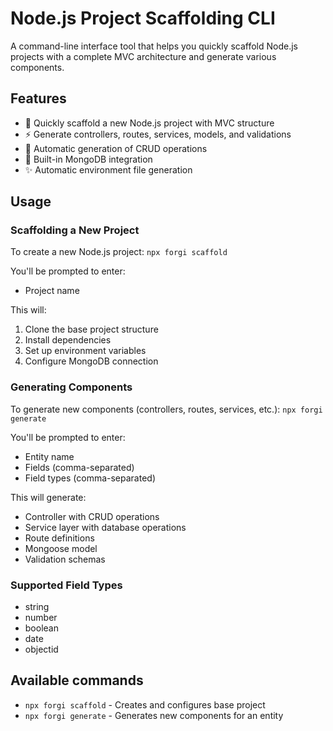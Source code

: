 # Node.js Project Scaffolding CLI

A command-line interface tool that helps you quickly scaffold Node.js projects with a complete MVC architecture and generate various components.

## Features

- 🚀 Quickly scaffold a new Node.js project with MVC structure
- ⚡ Generate controllers, routes, services, models, and validations
- 📝 Automatic generation of CRUD operations
- 🔧 Built-in MongoDB integration
- ✨ Automatic environment file generation

## Usage

### Scaffolding a New Project

To create a new Node.js project: `npx forgi scaffold`

You'll be prompted to enter:

- Project name

This will:

1. Clone the base project structure
2. Install dependencies
3. Set up environment variables
4. Configure MongoDB connection

### Generating Components

To generate new components (controllers, routes, services, etc.): `npx forgi generate`

You'll be prompted to enter:

- Entity name
- Fields (comma-separated)
- Field types (comma-separated)

This will generate:

- Controller with CRUD operations
- Service layer with database operations
- Route definitions
- Mongoose model
- Validation schemas

### Supported Field Types

- string
- number
- boolean
- date
- objectid

## Available commands

- `npx forgi scaffold` - Creates and configures base project
- `npx forgi generate` - Generates new components for an entity
